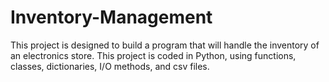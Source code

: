 # Inventory-Management
This project is designed to build a program that will handle the inventory of an electronics store. This project is coded in Python, using functions, classes, dictionaries, I/O methods, and csv files.
